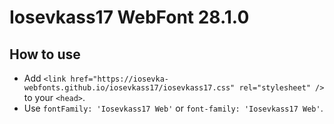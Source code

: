 # Iosevkass17 WebFont 28.1.0

## How to use

- Add `<link href="https://iosevka-webfonts.github.io/iosevkass17/iosevkass17.css" rel="stylesheet" />` to your `<head>`.
- Use `fontFamily: 'Iosevkass17 Web'` or `font-family: 'Iosevkass17 Web'`.
